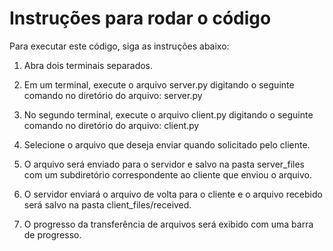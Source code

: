 # Instruções para rodar o código
Para executar este código, siga as instruções abaixo:

1. Abra dois terminais separados.

2. Em um terminal, execute o arquivo server.py digitando o seguinte comando no diretório do arquivo: server.py

3. No segundo terminal, execute o arquivo client.py digitando o seguinte comando no diretório do arquivo: client.py

4. Selecione o arquivo que deseja enviar quando solicitado pelo cliente.

5. O arquivo será enviado para o servidor e salvo na pasta server_files com um subdiretório correspondente ao cliente que enviou o arquivo.

6. O servidor enviará o arquivo de volta para o cliente e o arquivo recebido será salvo na pasta client_files/received.

7. O progresso da transferência de arquivos será exibido com uma barra de progresso.
